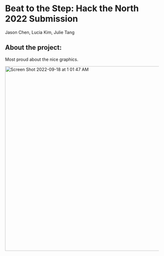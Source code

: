 # Beat to the Step: Hack the North 2022 Submission

Jason Chen, Lucia Kim, Julie Tang


## About the project:
Most proud about the nice graphics.

<img width="607" alt="Screen Shot 2022-09-18 at 1 01 47 AM" src="https://user-images.githubusercontent.com/84947592/190892447-00bfbc88-c27b-454c-83f0-a6dab08ddacf.png">
